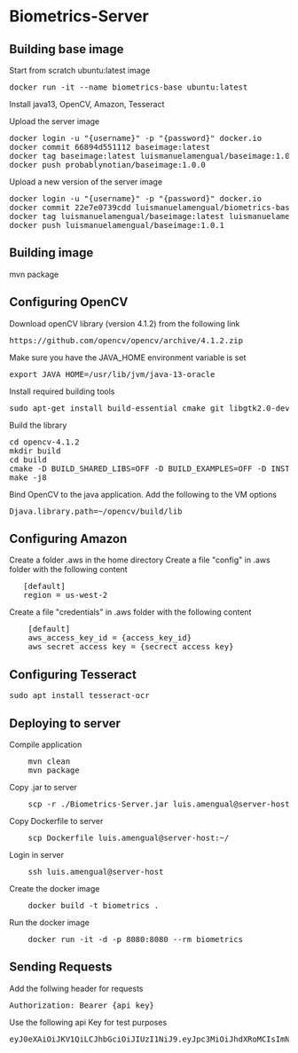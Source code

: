 # Biometrics-Server

## Building base image

Start from scratch ubuntu:latest image

<pre>
docker run -it --name biometrics-base ubuntu:latest
</pre>

Install java13, OpenCV, Amazon, Tesseract

Upload the server image

<pre>
docker login -u "{username}" -p "{password}" docker.io
docker commit 66894d551112 baseimage:latest
docker tag baseimage:latest luismanuelamengual/baseimage:1.0.0
docker push probablynotian/baseimage:1.0.0
</pre>

Upload a new version of the server image
<pre>
docker login -u "{username}" -p "{password}" docker.io
docker commit 22e7e0739cdd luismanuelamengual/biometrics-base:latest
docker tag luismanuelamengual/baseimage:latest luismanuelamengual/baseimage:1.0.1
docker push luismanuelamengual/baseimage:1.0.1
</pre>


## Building image

mvn package

## Configuring OpenCV

Download openCV library (version 4.1.2) from the following link

<pre>
https://github.com/opencv/opencv/archive/4.1.2.zip
</pre>

Make sure you have the JAVA_HOME environment variable is set

<pre>
export JAVA_HOME=/usr/lib/jvm/java-13-oracle 
</pre>

Install required building tools

<pre>
sudo apt-get install build-essential cmake git libgtk2.0-dev pkg-config libavcodec-dev libavformat-dev libswscale-dev python-dev python-numpy libtbb2 libtbb-dev libjpeg-dev libpng-dev libtiff-dev libjasper-dev libdc1394-22-dev ant
</pre>

Build the library

<pre>
cd opencv-4.1.2
mkdir build
cd build
cmake -D BUILD_SHARED_LIBS=OFF -D BUILD_EXAMPLES=OFF -D INSTALL_PYTHON_EXAMPLES=OFF -D INSTALL_C_EXAMPLES=OFF -D BUILD_PERF_TESTS=OFF -D BUILD_TESTS=OFF ..
make -j8
</pre>

Bind OpenCV to the java application. Add the following to the VM options

<pre>
Djava.library.path=~/opencv/build/lib
</pre>

## Configuring Amazon

Create a folder .aws in the home directory
Create a file "config" in .aws folder with the following content
   
<pre>
   [default]
   region = us-west-2
</pre>

Create a file "credentials" in .aws folder with the following content

<pre>
    [default]
    aws_access_key_id = {access_key_id}
    aws_secret_access_key = {secrect_access_key}
</pre>

## Configuring Tesseract

<pre>
sudo apt install tesseract-ocr
</pre>

## Deploying to server

Compile application

<pre>
    mvn clean
    mvn package
</pre>

Copy .jar to server

<pre>
    scp -r ./Biometrics-Server.jar luis.amengual@server-host:~/
</pre>

Copy Dockerfile to server

<pre>
    scp Dockerfile luis.amengual@server-host:~/
</pre>

Login in server

<pre>
    ssh luis.amengual@server-host
</pre>

Create the docker image

<pre>
    docker build -t biometrics .
</pre> 

Run the docker image

<pre>
    docker run -it -d -p 8080:8080 --rm biometrics
</pre>

## Sending Requests

Add the follwing header for requests

<pre>
Authorization: Bearer {api key}
</pre>

Use the following api Key for test purposes

<pre>
eyJ0eXAiOiJKV1QiLCJhbGciOiJIUzI1NiJ9.eyJpc3MiOiJhdXRoMCIsImNsaWVudCI6InRlc3QifQ.5SY_UQaaILYpryU0qNBuPrPTPkF79UhTCNFElXjzUyY
</pre>